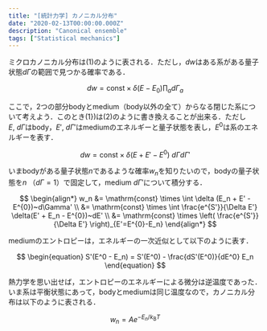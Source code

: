 ```yaml
---
title: "[統計力学] カノニカル分布"
date: "2020-02-13T00:00:00.000Z"
description: "Canonical ensemble"
tags: ["Statistical mechanics"]
---
```


ミクロカノニカル分布は(1)のように表される．ただし，$dw$はある系がある量子状態$d\Gamma$の範囲で見つかる確率である．

$$
\begin{equation}
% \label{eq:landau1980statistical_6.6}
dw = \mathrm{const} \times \delta (E - E_0) \prod_a d \Gamma_a
\end{equation}
$$

ここで，2つの部分bodyとmedium（body以外の全て）からなる閉じた系について考えよう．このとき(1})は(2)のように書き換えることが出来る．ただし$E,~d\Gamma$はbody，$E',~d\Gamma'$はmediumのエネルギーと量子状態を表し，$E^{0}$は系のエネルギーを表す．

$$
\begin{equation}
% \label{eq:landau1980statistical_28.1}
dw = \mathrm{const} \times \delta (E + E' - E^{0})~d\Gamma d\Gamma'
\end{equation}
$$

いまbodyがある量子状態$n$であるような確率$w_n$を知りたいので，bodyの量子状態を$n$ （$d\Gamma = 1$）で固定して，medium $d\Gamma'$について積分する．

$$
\begin{align*}
w_n &= \mathrm{const} \times \int \delta (E_n + E' - E^{0})~d\Gamma' \\
&= \mathrm{const} \times \int \frac{e^{S'}}{\Delta E'} \delta(E' + E_n - E^{0})~dE' \\
&= \mathrm{const} \times \left( \frac{e^{S'}}{\Delta E'} \right)_{E'=E^{0}-E_n}
\end{align*}
$$

mediumのエントロピーは，エネルギーの一次近似として以下のように表す．

$$
\begin{equation}
S'(E^0 - E_n) = S'(E^0) - \frac{dS'(E^0)}{dE^0} E_n
\end{equation}
$$

熱力学を思い出せば，エントロピーのエネルギーによる微分は逆温度であった．いま系は平衡状態にあって，bodyとmediumは同じ温度なので，カノニカル分布は以下のように表される．

$$
\begin{equation}
w_n = A e^{-E_n/k_\mathrm{B}T}
\end{equation}
$$